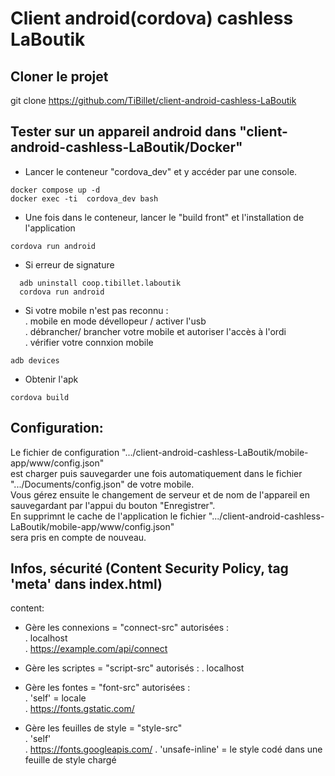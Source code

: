 # Client android(cordova) cashless LaBoutik

## Cloner le projet
git clone https://github.com/TiBillet/client-android-cashless-LaBoutik

## Tester sur un appareil android dans "client-android-cashless-LaBoutik/Docker"
- Lancer le conteneur "cordova_dev" et y accéder par une console.
```
docker compose up -d
docker exec -ti  cordova_dev bash
```

- Une fois dans le conteneur, lancer le "build front" et l'installation de l'application
```
cordova run android
```

- Si erreur de signature
```
  adb uninstall coop.tibillet.laboutik
  cordova run android
```
 
- Si votre mobile n'est pas reconnu :   
. mobile en mode dévellopeur / activer l'usb   
. débrancher/ brancher votre mobile et autoriser l'accès à l'ordi   
. vérifier votre connxion mobile   
```
adb devices
```

- Obtenir l'apk   
```
cordova build
```

## Configuration:
Le fichier de configuration ".../client-android-cashless-LaBoutik/mobile-app/www/config.json"  
est charger puis sauvegarder une fois automatiquement dans le fichier ".../Documents/config.json" de votre mobile.   
Vous gérez ensuite le changement de serveur et de nom de l'appareil en sauvegardant par l'appui du bouton "Enregistrer".   
En supprimnt le cache de l'application le fichier ".../client-android-cashless-LaBoutik/mobile-app/www/config.json"  
sera pris en compte de nouveau.

## Infos, sécurité (Content Security Policy, tag 'meta' dans index.html)
content:   
- Gère les connexions = "connect-src" autorisées :     
  . localhost   
  . https://example.com/api/connect   

- Gère les scriptes = "script-src" autorisés :
  . localhost

- Gère les fontes = "font-src" autorisées :  
  . 'self' = locale   
  . https://fonts.gstatic.com/   

- Gère les feuilles de style = "style-src"   
  . 'self'   
  . https://fonts.googleapis.com/
  . 'unsafe-inline' = le style codé dans une feuille de style chargé
